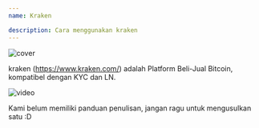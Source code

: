 ```yaml
---
name: Kraken

description: Cara menggunakan kraken
---
```


![cover](assets/cover.webp)

kraken (https://www.kraken.com/) adalah Platform Beli-Jual Bitcoin, kompatibel dengan KYC dan LN.

![video](https://www.youtube.com/watch?v=ZCGXl5A2Hbc)

Kami belum memiliki panduan penulisan, jangan ragu untuk mengusulkan satu :D